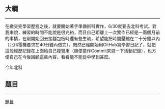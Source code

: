 ## 大綱
---
在繳交完學習歷程之後，就要開始著手準備術科實作，6/30就要去北科考試。對我來說，練習的時間不能說是很充裕，而且自己距離上一次實作已經是一兩個月前的事情，在剛開始回去接麵包板時還有些生疏，希望能把時間壓縮在二十分鐘以內（北科電機要求在40分鐘內做完）。既然已經開始用GitHub寫學習日記了，就把這段經歷記錄在上面給自己複習用（順便當作Commit來混一下活動記錄），也方便自己在今後回顧這些內容，看看能不能從中學到甚麼。

今年北科

## 題目
---
[題目](https://undergraduate.ntut.edu.tw/download/11791/112%E9%9B%BB%E6%A9%9F%E7%B3%BB%E5%AF%A6%E4%BD%9C%E8%80%83%E8%A9%A6%E8%AA%AA%E6%98%8E(%E5%85%AC%E5%91%8A).pdf)

